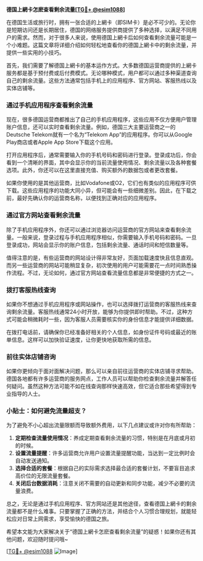 **德国上網卡怎麽查看剩余流量[[TG💪+ @esim1088](https://t.me/s/esim1088)]**

在德国生活或旅行时，拥有一张合适的上網卡（即SIM卡）是必不可少的。无论你是短期访问还是长期居住，德国的网络服务提供商提供了多种选择，以满足不同用户的需求。然而，对于很多人来说，使用德国上網卡后如何查看剩余流量可能是一个小难题。这篇文章将详细介绍如何轻松地查看你的德国上網卡中的剩余流量，并提供一些实用的小技巧。

首先，我们需要了解德国上網卡的基本运作方式。大多数德国运营商提供的上網卡服务都是基于预付费或后付费模式。无论哪种模式，用户都可以通过多种渠道查询自己的剩余流量。这些方法通常包括手机上的应用程序、官方网站、客服热线以及实体店铺等。

### **通过手机应用程序查看剩余流量**

现在，很多德国运营商都推出了自己的手机应用程序，这些应用不仅方便用户管理账户信息，还可以实时查看剩余流量。例如，德国三大主要运营商之一的Deutsche Telekom就有一个名为“Telekom App”的应用程序。你可以从Google Play商店或者Apple App Store下载这个应用。

打开应用程序后，通常需要输入你的手机号码和密码进行登录。登录成功后，你会看到一个清晰的界面，其中会显示你的当前流量使用情况、剩余流量以及各种套餐选项。此外，你还可以在这里直接充值、购买额外的数据包或者更改套餐。

如果你使用的是其他运营商，比如Vodafone或O2，它们也有类似的应用程序可供下载。这些应用程序的功能大同小异，但可能会有一些细微差别。因此，在下载之前，最好先确认你的运营商名称，以便找到正确对应的应用程序。

### **通过官方网站查看剩余流量**

除了手机应用程序外，你还可以通过浏览器访问运营商的官方网站来查看剩余流量。一般来说，登录过程与手机应用程序相似，你需要输入手机号码和密码。一旦登录成功，网站会显示你的账户信息，包括剩余流量、通话时间和短信数量等。

值得注意的是，有些运营商的网站设计得非常友好，页面加载速度快且信息直观。而另一些运营商的网站可能稍显复杂，初次使用的用户可能需要花一点时间熟悉操作流程。不过，无论如何，通过官方网站查看流量信息都是非常便捷的方式之一。

### **拨打客服热线查询**

如果你不想通过手机应用程序或网站操作，也可以选择拨打运营商的客服热线来查询剩余流量。客服热线通常24小时开放，能够为你提供即时帮助。不过，这种方式可能会稍微耗时一些，因为客服人员需要核实你的身份信息才能提供详细数据。

在拨打电话前，请确保你已经准备好相关的个人信息，如身份证件号码或最近的账单信息。这样可以加快验证速度，让你更快地获取所需的信息。

### **前往实体店铺咨询**

如果你更倾向于面对面解决问题，那么可以亲自前往运营商的实体店铺寻求帮助。德国各地都有许多运营商的服务网点，工作人员可以帮助你检查剩余流量并解答任何疑问。虽然这种方法可能不如在线查询那样快速高效，但它适合那些希望得到专业指导的人士。

### **小贴士：如何避免流量超支？**

为了避免不小心超出流量限额而导致额外费用，以下几点建议或许对你有所帮助：

1. **定期检查流量使用情况**：养成定期查看剩余流量的习惯，特别是在月底或月初的时候。
2. **设置流量提醒**：许多运营商允许用户设置流量提醒功能，当达到一定比例时会自动发送通知。
3. **选择合适的套餐**：根据自己的实际需求选择最合适的套餐计划，不要盲目追求高价位的无限流量套餐。
4. **关闭后台数据消耗**：注意关闭不需要的自动更新和同步功能，减少不必要的流量浪费。

总之，无论是通过手机应用程序、官方网站还是其他途径，查看德国上網卡的剩余流量都不是什么难事。只要掌握了正确的方法，并结合个人习惯合理规划，就能轻松应对日常上网需求，享受愉快的德国之旅。

希望本文能为大家解决关于“德国上網卡怎麽查看剩余流量”的疑惑！如果你还有其他问题，欢迎随时提问哦~ 

[[TG💪+ @esim1088](https://t.me/s/esim1088) ![Image](https://i.postimg.cc/4NQfJmqS/Snipaste-2025-05-13-00-14-12.png)]